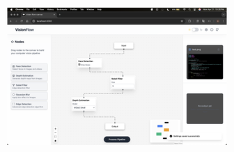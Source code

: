 ![Client UI](https://github.com/lazycodebaker/vision-flow/blob/main/docs/asssets/client.png?raw=true)
